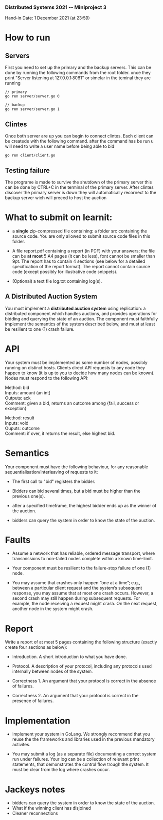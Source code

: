### Distributed Systems 2021 -- Miniproject 3
Hand-in Date: 1 December 2021 (at 23:59)

# How to run 
## Servers
  First you need to set up the primary and the backup servers. This can be done by running the following commands from the root folder.
  once they print "Server listening at 127.0.0.1:8081" or simelar in the teminal they are running

  ```golang
  // primary
  go run server/server.go 0

// backup
  go run server/server.go 1
  ```
## Clintes
  Once both server are up you can begin to connect clintes. 
  Each client can be createde with the following command.
  after the command has be run u will need to write a user name before being able to bid
  ```golang
  go run client/client.go
  ```
## Testing failure
  The programe is made to survive the shutdown of the primary server this can be done by CTRL+C in the terminal of the primary server.
  After clintes discover the primary server is down they will automatically recornect to the backup server wich will preced to host the auction





# What to submit on learnit:
- a **single** zip-compressed file containing: a folder src containing
the source code. You are only allowed to submit source code files in
this folder.

- A file report.pdf containing a report (in PDF) with your answers;
the file can be **at most** 5 A4 pages (it can be less), font cannot
be smaller than 9pt. The report has to contain 4 sections (see below
for a detailed specification of the report format). The report cannot
contain source code (except possibly for illustrative code snippets).

- (Optional) a text file log.txt containing log(s).



## A Distributed Auction System
You must implement a **distributed auction system** using replication:
a distributed component which handles auctions, and provides
operations for bidding and querying the state of an auction. The
component must faithfully implement the semantics of the system
described below, and must at least be resilient to one (1) crash
failure.

# API
Your system must be implemented as some number of nodes, possibly
running on distinct hosts. Clients direct API requests to any node
they happen to know (it is up to you to decide how many nodes can be
known). Nodes must respond to the following API:

Method: bid  
Inputs: amount (an int)  
Outputs: ack  
Comment: given a bid, returns an outcome among {fail, success or exception}  

Method: result  
Inputs: void  
Ouputs: outcome  
Comment: if over, it returns the result, else highest bid.  

# Semantics
Your component must have the following behaviour, for any reasonable
sequentialisation/interleaving of requests to it:
- The first call to "bid" registers the bidder.

- Bidders can bid several times, but a bid must be higher than the
  previous one(s).

- after a specified timeframe, the highest bidder ends up as the
  winner of the auction.

- bidders can query the system in order to know the state of the
  auction.

# Faults
- Assume a network that has reliable, ordered message transport, where
  transmissions to non-failed nodes complete within a known
  time-limit.

- Your component must be resilient to the failure-stop failure of one
   (1) node.

- You may assume that crashes only happen “one at a time”; e.g.,
  between a particular client request and the system’s subsequent
  response, you may assume that at most one crash occurs. However, a
  second crash may still happen during subsequent requests. For
  example, the node receiving a request might crash. On the next
  request, another node in the system might crash.

# Report
Write a report of at most 5 pages containing the following structure
(exactly create four sections as below):

- Introduction. A short introduction to what you have done.

- Protocol. A description of your protocol, including any protocols
  used internally between nodes of the system.

- Correctness 1. An argument that your protocol is correct
  in the absence of failures.

- Correctness 2. An argument that your protocol is correct in the
  presence of failures.

# Implementation
- Implement your system in GoLang. We strongly recommend that you
  reuse the the frameworks and libraries used in the previous
  mandatory activites.

- You may submit a log (as a separate file) documenting a correct
  system run under failures. Your log can be a collection of relevant
  print statements, that demonstrates the control flow trough the
  system. It must be clear from the log where crashes occur.
  
# Jackeys notes
- bidders can query the system in order to know the state of the
auction.
- What if the winning client has disjoined
- Cleaner reconnections
